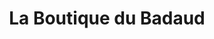 ---
title: "La Boutique du Badaud"
url: /sarlat-la-caneda/la-boutique-du-badaud/
shop: charcuterie
---